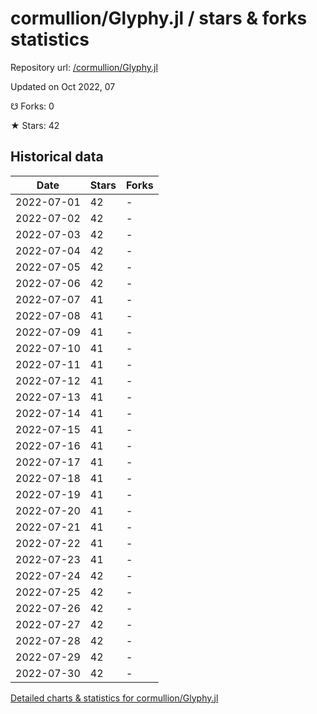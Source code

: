 # cormullion/Glyphy.jl / stars & forks statistics

Repository url: [/cormullion/Glyphy.jl](https://github.com/cormullion/Glyphy.jl)

Updated on Oct 2022, 07

☋ Forks: 0

★ Stars: 42

## Historical data
| Date | Stars | Forks |
|------|-------|-------|
| 2022-07-01 | 42 | - | 
| 2022-07-02 | 42 | - | 
| 2022-07-03 | 42 | - | 
| 2022-07-04 | 42 | - | 
| 2022-07-05 | 42 | - | 
| 2022-07-06 | 42 | - | 
| 2022-07-07 | 41 | - | 
| 2022-07-08 | 41 | - | 
| 2022-07-09 | 41 | - | 
| 2022-07-10 | 41 | - | 
| 2022-07-11 | 41 | - | 
| 2022-07-12 | 41 | - | 
| 2022-07-13 | 41 | - | 
| 2022-07-14 | 41 | - | 
| 2022-07-15 | 41 | - | 
| 2022-07-16 | 41 | - | 
| 2022-07-17 | 41 | - | 
| 2022-07-18 | 41 | - | 
| 2022-07-19 | 41 | - | 
| 2022-07-20 | 41 | - | 
| 2022-07-21 | 41 | - | 
| 2022-07-22 | 41 | - | 
| 2022-07-23 | 41 | - | 
| 2022-07-24 | 42 | - | 
| 2022-07-25 | 42 | - | 
| 2022-07-26 | 42 | - | 
| 2022-07-27 | 42 | - | 
| 2022-07-28 | 42 | - | 
| 2022-07-29 | 42 | - | 
| 2022-07-30 | 42 | - | 


[Detailed charts & statistics for cormullion/Glyphy.jl](https://reviewgithub.com/rep/cormullion/Glyphy.jl)
